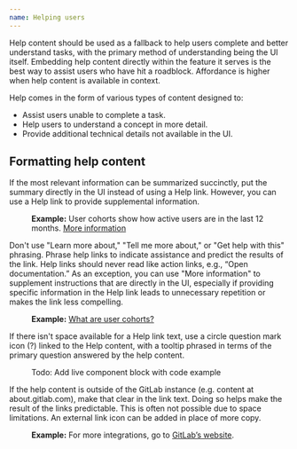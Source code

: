 ```yaml
---
name: Helping users
---
```


Help content should be used as a fallback to help users complete and better understand tasks, with the primary method of understanding being the UI itself. Embedding help content directly within the feature it serves is the best way to assist users who have hit a roadblock. Affordance is higher when help content is available in context.

Help comes in the form of various types of content designed to:

* Assist users unable to complete a task.
* Help users to understand a concept in more detail.
* Provide additional technical details not available in the UI.

## Formatting help content

<dl>

<dt class="p-b-5">

If the most relevant information can be summarized succinctly, put the summary directly in the UI instead of using a Help link. However, you can use a Help link to provide supplemental information.

</dt>

<dd class="p-t-5 p-b-5">

**Example:** User cohorts show how active users are in the last 12 months. [More information](#)

</dd>

<dt class="p-t-5 p-b-5">

Don't use "Learn more about," "Tell me more about," or "Get help with this" phrasing. Phrase help links to indicate assistance and predict the results of the link. Help links should never read like action links, e.g., “Open documentation.” As an exception, you can use "More information" to supplement instructions that are directly in the UI, especially if providing specific information in the Help link leads to unnecessary repetition or makes the link less compelling.

</dt>

<dd class="p-t-5 p-b-5">

**Example:** [What are user cohorts?](#)

</dd>

<dt class="p-t-5 p-b-5">

If there isn't space available for a Help link text, use a circle question mark icon (?) linked to the Help content, with a tooltip phrased in terms of the primary question answered by the help content.

</dt>

<dd class="p-t-5 p-b-5">

Todo: Add live component block with code example

</dd>

<dt class="p-t-5 p-b-5">

If the help content is outside of the GitLab instance (e.g. content at about.gitlab.com), make that clear in the link text. Doing so helps make the result of the links predictable. This is often not possible due to space limitations. An external link icon can be added in place of more copy.

</dt>

<dd class="p-t-5 p-b-5">

**Example:** For more integrations, go to [GitLab’s website](#).

</dd>

</dl>